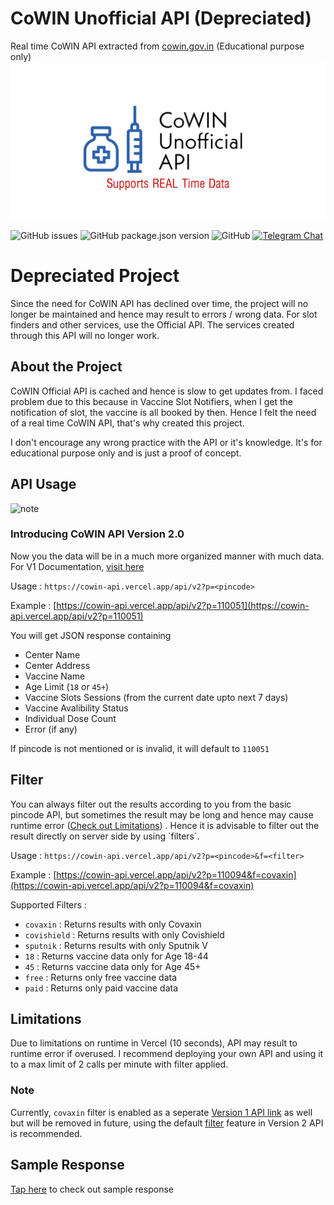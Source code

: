 # CoWIN Unofficial API (Depreciated)

Real time CoWIN API extracted from [cowin.gov.in](https://www.cowin.gov.in/) (Educational purpose only)
![CoWIN Unofficial API Banner](banner.png)

![GitHub issues](https://img.shields.io/github/issues/dvishal485/cowin-unofficial-api)
![GitHub package.json version](https://img.shields.io/github/package-json/v/dvishal485/cowin-unofficial-api)
![GitHub](https://img.shields.io/github/license/dvishal485/cowin-unofficial-api)
[![Telegram Chat](https://img.shields.io/badge/Telegram-chat-blue?logo=telegram&style=social)](https://t.me/dvishal485)

# Depreciated Project
Since the need for CoWIN API has declined over time, the project will no longer be maintained and hence may result to errors / wrong data. For slot finders and other services, use the Official API. The services created through this API will no longer work. 


## About the Project
CoWIN Official API is cached and hence is slow to get updates from. I faced problem due to this because in Vaccine Slot Notifiers, when I get the notification of slot, the vaccine is all booked by then. Hence I felt the need of a real time CoWIN API, that's why created this project.

I don't encourage any wrong practice with the API or it's knowledge. It's for educational purpose only and is just a proof of concept.

## API Usage

![note](https://img.shields.io/badge/note-only%20supports%20searching%20by%20pincode-green)

### Introducing CoWIN API Version 2.0

Now you the data will be in a much more organized manner with much data. For V1 Documentation, [visit here](V1.md)

Usage : `https://cowin-api.vercel.app/api/v2?p=<pincode>`

Example : [https://cowin-api.vercel.app/api/v2?p=110051](https://cowin-api.vercel.app/api/v2?p=110051)

You will get JSON response containing
  - Center Name
  - Center Address
  - Vaccine Name
  - Age Limit (`18` or `45+`)
  - Vaccine Slots Sessions (from the current date upto next 7 days)
  - Vaccine Avalibility Status
  - Individual Dose Count
  - Error (if any)

If pincode is not mentioned or is invalid, it will default to `110051`

<h2 id="filter">
Filter
</h2>
You can always filter out the results according to you from the basic pincode API, but sometimes the result may be long and hence may cause runtime error (<a href="#limitations">Check out Limitations</a>) . Hence it is advisable to filter out the result directly on server side by using `filters`.

Usage : `https://cowin-api.vercel.app/api/v2?p=<pincode>&f=<filter>`

Example : [https://cowin-api.vercel.app/api/v2?p=110094&f=covaxin](https://cowin-api.vercel.app/api/v2?p=110094&f=covaxin)

Supported Filters :

  - `covaxin` : Returns results with only Covaxin
  - `covishield` : Returns results with only Covishield
  - `sputnik` : Returns results with only Sputnik V
  - `18` : Returns vaccine data only for Age 18-44
  - `45` : Returns vaccine data only for Age 45+
  - `free` : Returns only free vaccine data
  - `paid` : Returns only paid vaccine data

<h2 id="limitations">
Limitations
</h2>
Due to limitations on runtime in Vercel (10 seconds), API may result to runtime error if overused. I recommend deploying your own API and using it to a max limit of 2 calls per minute with filter applied.

### Note
Currently, `covaxin` filter is enabled as a seperate [Version 1 API link](https://cowin-api.vercel.app/api/covaxin?p=110094) as well but will be removed in future, using the default [filter](#filter) feature in Version 2 API is recommended.

## Sample Response

[Tap here](sample.json) to check out sample response
